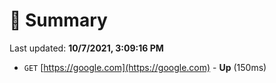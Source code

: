 # 📖 Summary
Last updated: **10/7/2021, 3:09:16 PM**

- `GET` [https://google.com](https://google.com) - **Up** (150ms)
